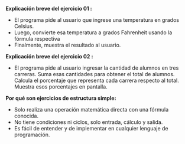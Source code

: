 **Explicación breve del ejercicio 01 :**

- El programa pide al usuario que ingrese una temperatura en grados Celsius.  
- Luego, convierte esa temperatura a grados Fahrenheit usando la fórmula respectiva
- Finalmente, muestra el resultado al usuario.

**Explicación breve del ejercicio 02 :**
- El programa pide al usuario ingresar la cantidad de alumnos en tres carreras.
Suma esas cantidades para obtener el total de alumnos.
Calcula el porcentaje que representa cada carrera respecto al total.
Muestra esos porcentajes en pantalla.

**Por qué son ejercicios de estructura simple:**

- Solo realiza una operación matemática directa con una fórmula conocida.  
- No tiene condiciones ni ciclos, solo entrada, cálculo y salida.  
- Es fácil de entender y de implementar en cualquier lenguaje de programación.
